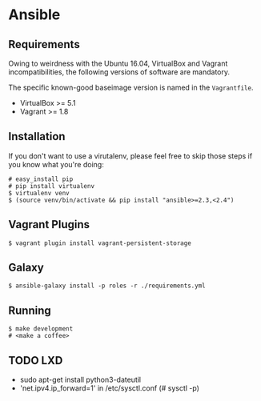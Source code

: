 # Ansible

## Requirements

Owing to weirdness with the Ubuntu 16.04, VirtualBox and Vagrant
incompatibilities, the following versions of software are mandatory.

The specific known-good baseimage version is named in the `Vagrantfile`.

  - VirtualBox >= 5.1
  - Vagrant >= 1.8

## Installation

If you don't want to use a virutalenv, please feel free to skip those steps if
you know what you're doing:

    # easy_install pip
    # pip install virtualenv
    $ virtualenv venv
    $ (source venv/bin/activate && pip install "ansible>=2.3,<2.4")

## Vagrant Plugins

    $ vagrant plugin install vagrant-persistent-storage

## Galaxy

    $ ansible-galaxy install -p roles -r ./requirements.yml

## Running

    $ make development
    # <make a coffee>

## TODO LXD

 * sudo apt-get install python3-dateutil
 * 'net.ipv4.ip_forward=1' in /etc/sysctl.conf (# sysctl -p)
